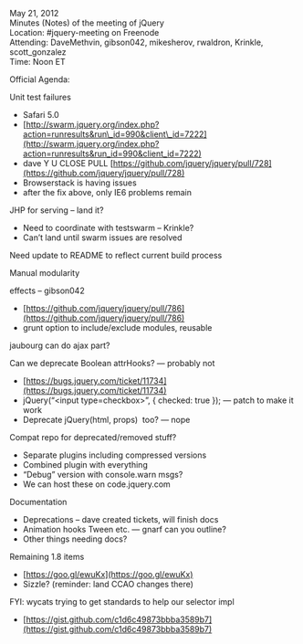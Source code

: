 May 21, 2012  
 Minutes (Notes) of the meeting of jQuery  
 Location: \#jquery-meeting on Freenode  
 Attending: DaveMethvin, gibson042, mikesherov, rwaldron, Krinkle,
scott\_gonzalez  
 Time: Noon ET

Official Agenda:

Unit test failures

-   Safari 5.0
-   [http://swarm.jquery.org/index.php?action=runresults&run\_id=990&client\_id=7222](http://swarm.jquery.org/index.php?action=runresults&run_id=990&client_id=7222)
-   dave Y U CLOSE PULL
    [https://github.com/jquery/jquery/pull/728](https://github.com/jquery/jquery/pull/728)
-   Browserstack is having issues
-   after the fix above, only IE6 problems remain

JHP for serving – land it?

-   Need to coordinate with testswarm – Krinkle?
-   Can’t land until swarm issues are resolved

Need update to README to reflect current build process

Manual modularity

effects – gibson042

-   [https://github.com/jquery/jquery/pull/786](https://github.com/jquery/jquery/pull/786)
-   grunt option to include/exclude modules, reusable

jaubourg can do ajax part?

Can we deprecate Boolean attrHooks? — probably not

-   [https://bugs.jquery.com/ticket/11734](https://bugs.jquery.com/ticket/11734)
-   jQuery(“\<input type=checkbox\>”, { checked: true }); — patch to
    make it work
-   Deprecate jQuery(html, props)  too? — nope

Compat repo for deprecated/removed stuff?

-   Separate plugins including compressed versions
-   Combined plugin with everything
-   “Debug” version with console.warn msgs?
-   We can host these on code.jquery.com

Documentation

-   Deprecations – dave created tickets, will finish docs
-   Animation hooks Tween etc. — gnarf can you outline?
-   Other things needing docs?

Remaining 1.8 items

-   [https://goo.gl/ewuKx](https://goo.gl/ewuKx)
-   Sizzle? (reminder: land CCAO changes there)

FYI: wycats trying to get standards to help our selector impl

-   [https://gist.github.com/c1d6c49873bbba3589b7](https://gist.github.com/c1d6c49873bbba3589b7)

